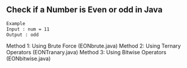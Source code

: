 ## Check if a Number is Even or odd in Java


```bash
Example
Input : num = 11
Output : odd
```


Method 1: Using Brute Force  (EONbrute.java)
Method 2: Using Ternary Operators   (EONTranary.java)
Method 3: Using Bitwise Operators   (EONbitwise.java)